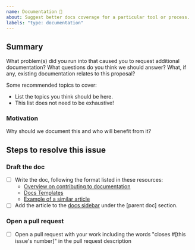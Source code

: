 ```yaml
---
name: Documentation 📝
about: Suggest better docs coverage for a particular tool or process.
labels: "type: documentation"
---
```


<!--
  To make it easier for us to help you, please include as much useful information as possible.

  Useful Links:
  - Documentation: https://www.gatsbyjs.org/docs/
  - Contributing: https://www.gatsbyjs.org/contributing/

  Gatsby has several community support channels, try asking your question on:

  - Discord: https://gatsby.dev/discord
  - Spectrum: https://spectrum.chat/gatsby-js
  - Twitter: https://twitter.com/gatsbyjs

  Before opening a new issue, please search existing issues https://github.com/gatsbyjs/gatsby/issues
-->

## Summary

What problem(s) did you run into that caused you to request additional documentation? What questions do you think we should answer? What, if any, existing documentation relates to this proposal?

Some recommended topics to cover:

- List the topics you think should be here.
- This list does not need to be exhaustive!

### Motivation

Why should we document this and who will benefit from it?

## Steps to resolve this issue

<!-- Your suggestion may require additional steps. Remember to add any relevant labels. Note that you'll need to fill in the link to a similar article as well as the correct section. Don't worry if you're not yet sure about these, especially if this is a brand new topic! -->

### Draft the doc

- [ ] Write the doc, following the format listed in these resources:
  - [Overview on contributing to documentation](https://www.gatsbyjs.org/contributing/docs-contributions/)
  - [Docs Templates](https://www.gatsbyjs.org/contributing/docs-templates/)
  - [Example of a similar article]()
- [ ] Add the article to the [docs sidebar](https://github.com/gatsbyjs/gatsby/blob/master/www/src/data/sidebars/doc-links.yaml) under the [parent doc] section.

### Open a pull request

- [ ] Open a pull request with your work including the words "closes #[this issue's number]" in the pull request description
